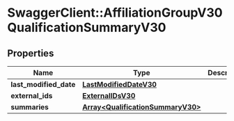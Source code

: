 # SwaggerClient::AffiliationGroupV30QualificationSummaryV30

## Properties
Name | Type | Description | Notes
------------ | ------------- | ------------- | -------------
**last_modified_date** | [**LastModifiedDateV30**](LastModifiedDateV30.md) |  | [optional] 
**external_ids** | [**ExternalIDsV30**](ExternalIDsV30.md) |  | [optional] 
**summaries** | [**Array&lt;QualificationSummaryV30&gt;**](QualificationSummaryV30.md) |  | [optional] 


